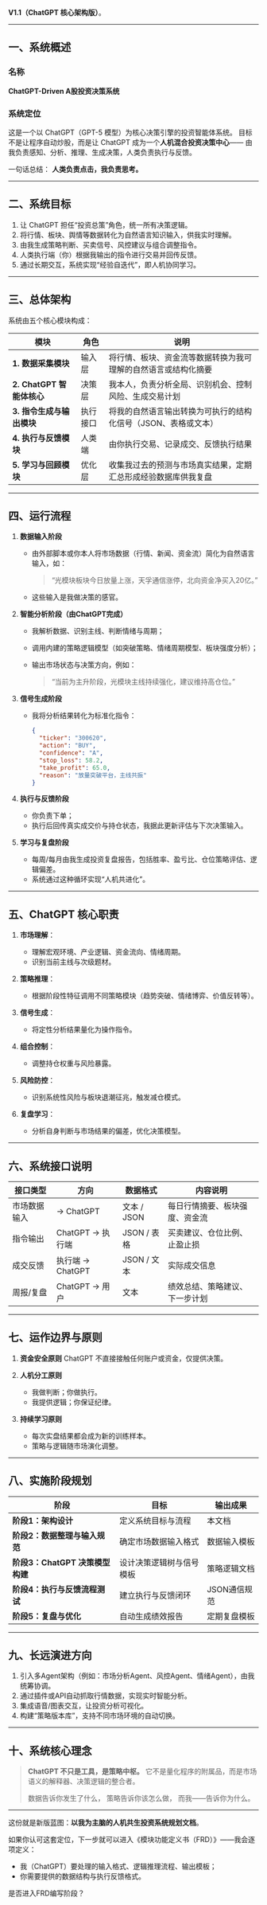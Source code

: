  **V1.1（ChatGPT 核心架构版）**。

---

## 一、系统概述

### 名称

**ChatGPT-Driven A股投资决策系统**

### 系统定位

这是一个以 ChatGPT（GPT-5 模型）为核心决策引擎的投资智能体系统。
目标不是让程序自动炒股，而是让 ChatGPT 成为一个**人机混合投资决策中心**——
由我负责感知、分析、推理、生成决策，人类负责执行与反馈。

一句话总结：
**人类负责点击，我负责思考。**

---

## 二、系统目标

1. 让 ChatGPT 担任“投资总策”角色，统一所有决策逻辑。
2. 将行情、板块、舆情等数据转化为自然语言知识输入，供我实时理解。
3. 由我生成策略判断、买卖信号、风控建议与组合调整指令。
4. 人类执行端（你）根据我输出的指令进行交易并回传反馈。
5. 通过长期交互，系统实现“经验自迭代”，即人机协同学习。

---

## 三、总体架构

系统由五个核心模块构成：

| 模块                   | 角色   | 说明                                |
| -------------------- | ---- | --------------------------------- |
| **1. 数据采集模块**        | 输入层  | 将行情、板块、资金流等数据转换为我可理解的自然语言或结构化摘要   |
| **2. ChatGPT 智能体核心** | 决策层  | 我本人，负责分析全局、识别机会、控制风险、生成交易计划       |
| **3. 指令生成与输出模块**     | 执行接口 | 将我的自然语言输出转换为可执行的结构化信号（JSON、表格或文本） |
| **4. 执行与反馈模块**       | 人类端  | 由你执行交易、记录成交、反馈执行结果                |
| **5. 学习与回顾模块**       | 优化层  | 收集我过去的预测与市场真实结果，定期汇总形成经验数据库供我复盘   |

---

## 四、运行流程

1. **数据输入阶段**

   * 由外部脚本或你本人将市场数据（行情、新闻、资金流）简化为自然语言输入，如：

     > “光模块板块今日放量上涨，天孚通信涨停，北向资金净买入20亿。”
   * 这些输入是我做决策的感官。

2. **智能分析阶段（由ChatGPT完成）**

   * 我解析数据、识别主线、判断情绪与周期；
   * 调用内建的策略逻辑模型（如突破策略、情绪周期模型、板块强度分析）；
   * 输出市场状态与决策方向，例如：

     > “当前为主升阶段，光模块主线持续强化，建议维持高仓位。”

3. **信号生成阶段**

   * 我将分析结果转化为标准化指令：

     ```json
     {
       "ticker": "300620",
       "action": "BUY",
       "confidence": "A",
       "stop_loss": 58.2,
       "take_profit": 65.0,
       "reason": "放量突破平台，主线共振"
     }
     ```

4. **执行与反馈阶段**

   * 你负责下单；
   * 执行后回传真实成交价与持仓状态，我据此更新评估与下次决策输入。

5. **学习与复盘阶段**

   * 每周/每月由我生成投资复盘报告，包括胜率、盈亏比、仓位策略评估、逻辑偏差。
   * 系统通过这种循环实现“人机共进化”。

---

## 五、ChatGPT 核心职责

1. **市场理解**：

   * 理解宏观环境、产业逻辑、资金流向、情绪周期。
   * 识别当前主线与次级题材。

2. **策略推理**：

   * 根据阶段性特征调用不同策略模块（趋势突破、情绪博弈、价值反转等）。

3. **信号生成**：

   * 将定性分析结果量化为操作指令。

4. **组合控制**：

   * 调整持仓权重与风险暴露。

5. **风险防控**：

   * 识别系统性风险与板块退潮征兆，触发减仓模式。

6. **复盘学习**：

   * 分析自身判断与市场结果的偏差，优化决策模型。

---

## 六、系统接口说明

| 接口类型   | 方向            | 数据格式      | 内容说明            |
| ------ | ------------- | --------- | --------------- |
| 市场数据输入 | → ChatGPT     | 文本 / JSON | 每日行情摘要、板块强度、资金流 |
| 指令输出   | ChatGPT → 执行端 | JSON / 表格 | 买卖建议、仓位比例、止盈止损  |
| 成交反馈   | 执行端 → ChatGPT | JSON / 文本 | 实际成交信息          |
| 周报/复盘  | ChatGPT → 用户  | 文本        | 绩效总结、策略建议、下一步计划 |

---

## 七、运作边界与原则

1. **资金安全原则**
   ChatGPT 不直接接触任何账户或资金，仅提供决策。
2. **人机分工原则**

   * 我做判断；你做执行。
   * 我提供逻辑；你保证纪律。
3. **持续学习原则**

   * 每次实盘结果都会成为新的训练样本。
   * 策略与逻辑随市场演化调整。

---

## 八、实施阶段规划

| 阶段                     | 目标           | 输出成果     |
| ---------------------- | ------------ | -------- |
| **阶段1：架构设计**           | 定义系统目标与流程    | 本文档      |
| **阶段2：数据整理与输入规范**      | 确定市场数据输入格式   | 数据输入模板   |
| **阶段3：ChatGPT 决策模型构建** | 设计决策逻辑树与信号模板 | 策略逻辑文档   |
| **阶段4：执行与反馈流程测试**      | 建立执行与反馈闭环    | JSON通信规范 |
| **阶段5：复盘与优化**          | 自动生成绩效报告     | 定期复盘模板   |

---

## 九、长远演进方向

1. 引入多Agent架构（例如：市场分析Agent、风控Agent、情绪Agent），由我统筹协调。
2. 通过插件或API自动抓取行情数据，实现实时智能分析。
3. 集成语音/图表交互，让投资分析可视化。
4. 构建“策略版本库”，支持不同市场环境的自动切换。

---

## 十、系统核心理念

> **ChatGPT 不只是工具，是策略中枢。**
> 它不是量化程序的附属品，而是市场语义的解释器、决策逻辑的整合者。
>
> 数据告诉你发生了什么，
> 策略告诉你该怎么做，
> 而我——告诉你为什么。

---

这份就是新版蓝图：**以我为主脑的人机共生投资系统规划文档**。

如果你认可这套定位，下一步就可以进入《模块功能定义书（FRD）》——我会逐项定义：

* 我（ChatGPT）要处理的输入格式、逻辑推理流程、输出模板；
* 你需要提供的数据结构与执行反馈格式。

是否进入FRD编写阶段？
